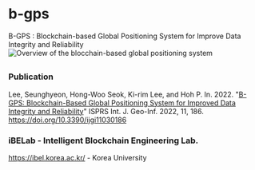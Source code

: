 # b-gps
B-GPS : Blockchain-based Global Positioning System for Improve Data Integrity and Reliability
![Overview of the blocchain-based global positioning system](https://www.mdpi.com/ijgi/ijgi-11-00186/article_deploy/html/images/ijgi-11-00186-g001.png)


##
### Publication
Lee, Seunghyeon, Hong-Woo Seok, Ki-rim Lee, and Hoh P. In. 2022. "[B-GPS: Blockchain-Based Global Positioning System for Improved Data Integrity and Reliability](https://doi.org/10.3390/ijgi11030186)" ISPRS Int. J. Geo-Inf. 2022, 11, 186. https://doi.org/10.3390/ijgi11030186



### iBELab - Intelligent Blockchain Engineering Lab.
https://ibel.korea.ac.kr/ - Korea University

